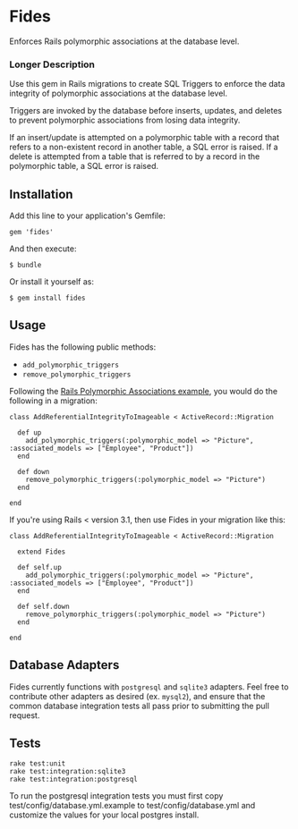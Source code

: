 # Fides

Enforces Rails polymorphic associations at the database level.

### Longer Description

Use this gem in Rails migrations to create SQL Triggers to enforce the data integrity of polymorphic associations at the 
database level.

Triggers are invoked by the database before inserts, updates, and deletes to prevent polymorphic associations from 
losing data integrity.

If an insert/update is attempted on a polymorphic table with a record that refers to a non-existent 
record in another table, a SQL error is raised. If a delete is attempted from a table that is 
referred to by a record in the polymorphic table, a SQL error is raised.

## Installation

Add this line to your application's Gemfile:

    gem 'fides'

And then execute:

    $ bundle

Or install it yourself as:

    $ gem install fides

## Usage

Fides has the following public methods:

- `add_polymorphic_triggers`
- `remove_polymorphic_triggers`

Following the [Rails Polymorphic Associations example](http://guides.rubyonrails.org/association_basics.html#polymorphic-associations),
you would do the following in a migration:

    class AddReferentialIntegrityToImageable < ActiveRecord::Migration

      def up
        add_polymorphic_triggers(:polymorphic_model => "Picture", :associated_models => ["Employee", "Product"])
      end

      def down
        remove_polymorphic_triggers(:polymorphic_model => "Picture")
      end
    
    end

If you're using Rails < version 3.1, then use Fides in your migration like this:

    class AddReferentialIntegrityToImageable < ActiveRecord::Migration

      extend Fides

      def self.up
        add_polymorphic_triggers(:polymorphic_model => "Picture", :associated_models => ["Employee", "Product"])
      end

      def self.down
        remove_polymorphic_triggers(:polymorphic_model => "Picture")
      end
    
    end

## Database Adapters

Fides currently functions with `postgresql` and `sqlite3` adapters. Feel free to contribute other adapters as desired 
(ex. `mysql2`), and ensure that the common database integration tests all pass prior to submitting the pull request.

## Tests

    rake test:unit
    rake test:integration:sqlite3
    rake test:integration:postgresql

To run the postgresql integration tests you must first copy test/config/database.yml.example to test/config/database.yml
and customize the values for your local postgres install.
    
